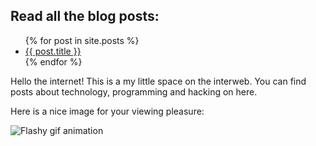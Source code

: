 
Read all the blog posts:
------------------------

<ul>
  {% for post in site.posts %}
    <li>
      <a href="{{ post.url }}">{{ post.title }}</a>
    </li>
  {% endfor %}
</ul>


Hello the internet! This is a my little space on the interweb.
You can find posts about technology, programming and hacking on here.



Here is a nice image for your viewing pleasure:

![Flashy gif animation](https://media.giphy.com/media/zhbrTTpmSCYog/giphy.gif)
